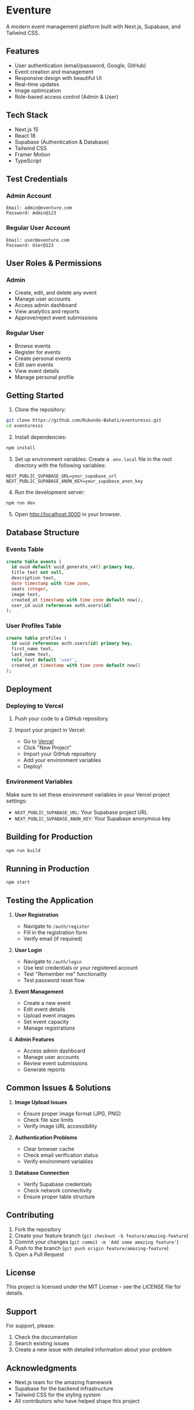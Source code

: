 # Eventure

A modern event management platform built with Next.js, Supabase, and Tailwind CSS.

## Features

- User authentication (email/password, Google, GitHub)
- Event creation and management
- Responsive design with beautiful UI
- Real-time updates
- Image optimization
- Role-based access control (Admin & User)

## Tech Stack

- Next.js 15
- React 18
- Supabase (Authentication & Database)
- Tailwind CSS
- Framer Motion
- TypeScript

## Test Credentials

### Admin Account
```
Email: admin@eventure.com
Password: Admin@123
```

### Regular User Account
```
Email: user@eventure.com
Password: User@123
```

## User Roles & Permissions

### Admin
- Create, edit, and delete any event
- Manage user accounts
- Access admin dashboard
- View analytics and reports
- Approve/reject event submissions

### Regular User
- Browse events
- Register for events
- Create personal events
- Edit own events
- View event details
- Manage personal profile

## Getting Started

1. Clone the repository:
```bash
git clone https://github.com/Rukundo-Bahati/eventuresss.git
cd eventuresss
```

2. Install dependencies:
```bash
npm install
```

3. Set up environment variables:
Create a `.env.local` file in the root directory with the following variables:
```env
NEXT_PUBLIC_SUPABASE_URL=your_supabase_url
NEXT_PUBLIC_SUPABASE_ANON_KEY=your_supabase_anon_key
```

4. Run the development server:
```bash
npm run dev
```

5. Open [http://localhost:3000](http://localhost:3000) in your browser.

## Database Structure

### Events Table
```sql
create table events (
  id uuid default uuid_generate_v4() primary key,
  title text not null,
  description text,
  date timestamp with time zone,
  seats integer,
  image text,
  created_at timestamp with time zone default now(),
  user_id uuid references auth.users(id)
);
```

### User Profiles Table
```sql
create table profiles (
  id uuid references auth.users(id) primary key,
  first_name text,
  last_name text,
  role text default 'user',
  created_at timestamp with time zone default now()
);
```

## Deployment

### Deploying to Vercel

1. Push your code to a GitHub repository.

2. Import your project in Vercel:
   - Go to [Vercel](https://vercel.com)
   - Click "New Project"
   - Import your GitHub repository
   - Add your environment variables
   - Deploy!

### Environment Variables

Make sure to set these environment variables in your Vercel project settings:

- `NEXT_PUBLIC_SUPABASE_URL`: Your Supabase project URL
- `NEXT_PUBLIC_SUPABASE_ANON_KEY`: Your Supabase anonymous key

## Building for Production

```bash
npm run build
```

## Running in Production

```bash
npm start
```

## Testing the Application

1. **User Registration**
   - Navigate to `/auth/register`
   - Fill in the registration form
   - Verify email (if required)

2. **User Login**
   - Navigate to `/auth/login`
   - Use test credentials or your registered account
   - Test "Remember me" functionality
   - Test password reset flow

3. **Event Management**
   - Create a new event
   - Edit event details
   - Upload event images
   - Set event capacity
   - Manage registrations

4. **Admin Features**
   - Access admin dashboard
   - Manage user accounts
   - Review event submissions
   - Generate reports

## Common Issues & Solutions

1. **Image Upload Issues**
   - Ensure proper image format (JPG, PNG)
   - Check file size limits
   - Verify image URL accessibility

2. **Authentication Problems**
   - Clear browser cache
   - Check email verification status
   - Verify environment variables

3. **Database Connection**
   - Verify Supabase credentials
   - Check network connectivity
   - Ensure proper table structure

## Contributing

1. Fork the repository
2. Create your feature branch (`git checkout -b feature/amazing-feature`)
3. Commit your changes (`git commit -m 'Add some amazing feature'`)
4. Push to the branch (`git push origin feature/amazing-feature`)
5. Open a Pull Request

## License

This project is licensed under the MIT License - see the LICENSE file for details.

## Support

For support, please:
1. Check the documentation
2. Search existing issues
3. Create a new issue with detailed information about your problem

## Acknowledgments

- Next.js team for the amazing framework
- Supabase for the backend infrastructure
- Tailwind CSS for the styling system
- All contributors who have helped shape this project
